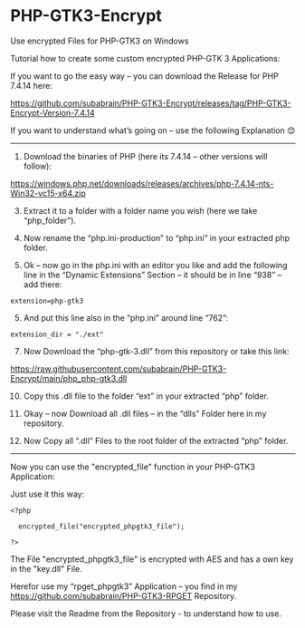 # PHP-GTK3-Encrypt
Use encrypted Files for PHP-GTK3 on Windows

Tutorial how to create some custom encrypted PHP-GTK 3 Applications:

If you want to go the easy way – you can download the Release for PHP 7.4.14 here:

https://github.com/subabrain/PHP-GTK3-Encrypt/releases/tag/PHP-GTK3-Encrypt-Version-7.4.14

If you want to understand what’s going on – use the following Explanation 😊
___________________________________________________________________________
1.	Download the binaries of PHP (here its 7.4.14 – other versions will follow):

   https://windows.php.net/downloads/releases/archives/php-7.4.14-nts-Win32-vc15-x64.zip

3.	Extract it to a folder with a folder name you wish (here we take “php_folder”).

4.	Now rename the “php.ini-production” to “php.ini” in your extracted php folder.

5.	Ok – now go in the php.ini with an editor you like and add the following line in the “Dynamic Extensions” Section – it should be in line “938” – add there:

```
extension=php-gtk3
```

5.	And put this line also in the “php.ini” around line “762”:

```   
extension_dir = "./ext"
```

7.	Now Download the “php-gtk-3.dll” from this repository or take this link:

   https://raw.githubusercontent.com/subabrain/PHP-GTK3-Encrypt/main/php_php-gtk3.dll

10.	Copy this .dll file to the folder “ext” in your extracted “php” folder.

11.	Okay – now Download all .dll files – in the “dlls” Folder here in my repository.

12.	Now Copy all “.dll” Files to the root folder of the extracted “php” folder.

___________________________________________________________________________

Now you can use the "encrypted_file" function in your PHP-GTK3 Application:

Just use it this way:

```
<?php

  encrypted_file("encrypted_phpgtk3_file");

?>
```
The File "encrypted_phpgtk3_file" is encrypted with AES and has a own key in the "key.dll" File. 

Herefor use my “rpget_phpgtk3” Application – you find in my https://github.com/subabrain/PHP-GTK3-RPGET Repository.

Please visit the Readme from the Repository - to understand how to use.
